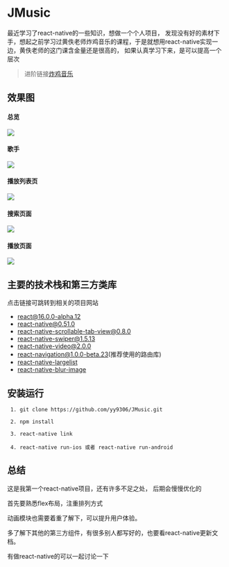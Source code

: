 
# JMusic

最近学习了react-native的一些知识，想做一个个人项目， 发现没有好的素材下手，想起之前学习过黄佚老师炸鸡音乐的课程，于是就想用react-native实现一边，黄佚老师的这门课含金量还是很高的， 如果认真学习下来，是可以提高一个层次

 >  进阶链接[炸鸡音乐](https://coding.imooc.com/class/107.html)

## 效果图

#### 总览

![](./display/QQ20180201-103028-HD.gif)

#### 歌手

![](./display/QQ20180201-103255-HD.gif)

#### 播放列表页

![](./display/QQ20180201-103416-HD.gif)

#### 搜索页面

![](./display/QQ20180201-103536-HD.gif)

#### 播放页面

![](./display/QQ20180201-103654-HD.gif)

## 主要的技术栈和第三方类库

点击链接可跳转到相关的项目网站
- [react@16.0.0-alpha.12](https://reactjs.org/)
- [react-native@0.51.0](https://github.com/facebook/react-native)
- [react-native-scrollable-tab-view@0.8.0](https://github.com/skv-headless/react-native-scrollable-tab-view)
- [react-native-swiper@1.5.13](https://github.com/leecade/react-native-swiper)
- [react-native-video@2.0.0](https://github.com/react-native-community/react-native-video)
- [react-navigation@1.0.0-beta.23](https://github.com/react-navigation/react-navigation)(推荐使用的路由库)
- [react-native-largelist](https://github.com/bolan9999/react-native-largelist)
- [react-native-blur-image](https://github.com/DylanVann/react-native-blur-image)

## 安装运行

```
 1. git clone https://github.com/yy9306/JMusic.git

 2. npm install

 3. react-native link

 4. react-native run-ios 或者 react-native run-android

```

## 总结

这是我第一个react-native项目，还有许多不足之处， 后期会慢慢优化的

首先要熟悉flex布局，注重排列方式

动画模块也需要着重了解下，可以提升用户体验。

多了解下其他的第三方组件，有很多别人都写好的，也要看react-native更新文档。

有做react-native的可以一起讨论一下
